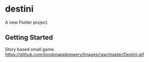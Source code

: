 # destini

A new Flutter project.

## Getting Started

Story based small game.
https://github.com/londonappbrewery/Images/raw/master/Destini.gif
